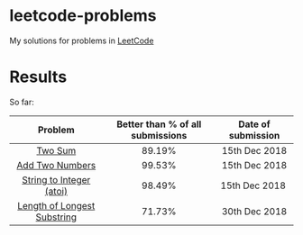 # leetcode-problems

My solutions for problems in [LeetCode](https://leetcode.com/problemset/all/)

# Results

So far:

| Problem | Better than % of all submissions | Date of submission |
|:-:|:-:|:-:|
| [Two Sum](easy/two-sum) | 89.19% | 15th Dec 2018 |
| [Add Two Numbers](medium/add-two-numbers) | 99.53% | 15th Dec 2018 |
| [String to Integer (atoi)](medium/string-to-integer-atoi) | 98.49% | 15th Dec 2018 |
| [Length of Longest Substring](medium/length-of-longest-substring) | 71.73% | 30th Dec 2018 |
